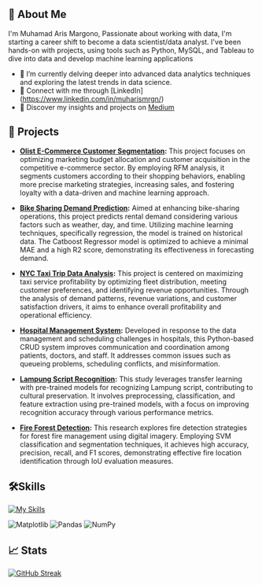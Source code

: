 <!-- ![github-header-image (14)](https://github.com/fathimahyasmin/fathimahyasmin/assets/98755582/ac057179-d151-4730-957c-216fa622e403) -->


## 🚀 About Me

I'm Muhamad Aris Margono, Passionate about working with data, I'm starting a career shift to become a data scientist/data analyst. I've been hands-on with projects, using tools such as Python, MySQL, and Tableau to dive into data and develop machine learning applications 
- 🌱 I’m currently delving deeper into advanced data analytics techniques and exploring the latest trends in data science.
- :handshake: Connect with me through [LinkedIn] (https://www.linkedin.com/in/muharismrgn/)
- :newspaper: Discover my insights and projects on [Medium](https://medium.com/@muhammadaris10)

## 🔭 Projects

- **[Olist E-Commerce Customer Segmentation](https://github.com/muharismrgn/Olist-E-Commerce-Customer-Segmentation):** This project focuses on optimizing marketing budget allocation and customer acquisition in the competitive e-commerce sector. By employing RFM analysis, it segments customers according to their shopping behaviors, enabling more precise marketing strategies, increasing sales, and fostering loyalty with a data-driven and machine learning approach.

- **[Bike Sharing Demand Prediction](https://github.com/muharismrgn/Bike-Sharing-Demand-Prediction):** Aimed at enhancing bike-sharing operations, this project predicts rental demand considering various factors such as weather, day, and time. Utilizing machine learning techniques, specifically regression, the model is trained on historical data. The Catboost Regressor model is optimized to achieve a minimal MAE and a high R2 score, demonstrating its effectiveness in forecasting demand.

- **[NYC Taxi Trip Data Analysis](https://github.com/muharismrgn/NYC-Taxi-Trip-Data-Analysis ):** This project is centered on maximizing taxi service profitability by optimizing fleet distribution, meeting customer preferences, and identifying revenue opportunities. Through the analysis of demand patterns, revenue variations, and customer satisfaction drivers, it aims to enhance overall profitability and operational efficiency.

- **[Hospital Management System](https://github.com/muharismrgn/Hospital-Management-System ):** Developed in response to the data management and scheduling challenges in hospitals, this Python-based CRUD system improves communication and coordination among patients, doctors, and staff. It addresses common issues such as queueing problems, scheduling conflicts, and misinformation.

- **[Lampung Script Recognition]():** This study leverages transfer learning with pre-trained models for recognizing Lampung script, contributing to cultural preservation. It involves preprocessing, classification, and feature extraction using pre-trained models, with a focus on improving recognition accuracy through various performance metrics.

- **[Fire Forest Detection](https://bit.ly/deteksi-kebakaran-hutan):** This research explores fire detection strategies for forest fire management using digital imagery. Employing SVM classification and segmentation techniques, it achieves high accuracy, precision, recall, and F1 scores, demonstrating effective fire location identification through IoU evaluation measures.

## 🛠️Skills
[![My Skills](https://skillicons.dev/icons?i=py,mysql,sklearn,tensorflow,git,github)](https://skillicons.dev)

![Matplotlib](https://img.shields.io/badge/Matplotlib-%23ffffff.svg?style=for-the-badge&logo=Matplotlib&logoColor=black)
![Pandas](https://img.shields.io/badge/pandas-%23150458.svg?style=for-the-badge&logo=pandas&logoColor=white)
![NumPy](https://img.shields.io/badge/numpy-%23013243.svg?style=for-the-badge&logo=numpy&logoColor=white)

## 📈 Stats
[![GitHub Streak](https://streak-stats.demolab.com?user=muharismrgn&theme=dracula&border_radius=10)](https://git.io/streak-stats)
